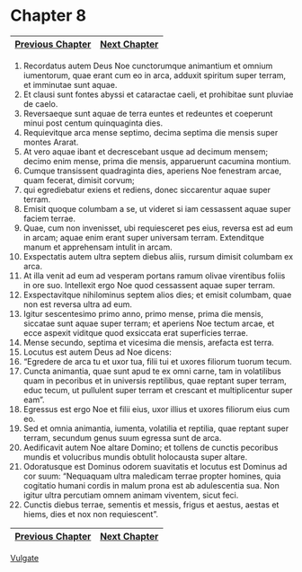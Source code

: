# Chapter 8
| [Previous Chapter](Chapter%2007.md)| [Next Chapter](Chapter%2009.md) |
| --- | --- |
1. Recordatus autem Deus Noe cunctorumque animantium et omnium iumentorum, quae erant cum eo in arca, adduxit spiritum super terram, et imminutae sunt aquae.  
2. Et clausi sunt fontes abyssi et cataractae caeli, et prohibitae sunt pluviae de caelo.  
3. Reversaeque sunt aquae de terra euntes et redeuntes et coeperunt minui post centum quinquaginta dies.  
4. Requievitque arca mense septimo, decima septima die mensis super montes Ararat.  
5. At vero aquae ibant et decrescebant usque ad decimum mensem; decimo enim mense, prima die mensis, apparuerunt cacumina montium.  
6. Cumque transissent quadraginta dies, aperiens Noe fenestram arcae, quam fecerat, dimisit corvum;  
7. qui egrediebatur exiens et rediens, donec siccarentur aquae super terram.  
8. Emisit quoque columbam a se, ut videret si iam cessassent aquae super faciem terrae.  
9. Quae, cum non invenisset, ubi requiesceret pes eius, reversa est ad eum in arcam; aquae enim erant super universam terram. Extenditque manum et apprehensam intulit in arcam.  
10. Exspectatis autem ultra septem diebus aliis, rursum dimisit columbam ex arca.  
11. At illa venit ad eum ad vesperam portans ramum olivae virentibus foliis in ore suo. Intellexit ergo Noe quod cessassent aquae super terram.  
12. Exspectavitque nihilominus septem alios dies; et emisit columbam, quae non est reversa ultra ad eum.  
13. Igitur sescentesimo primo anno, primo mense, prima die mensis, siccatae sunt aquae super terram; et aperiens Noe tectum arcae, et ecce aspexit viditque quod exsiccata erat superficies terrae.  
14. Mense secundo, septima et vicesima die mensis, arefacta est terra.  
15. Locutus est autem Deus ad Noe dicens:  
16. “Egredere de arca tu et uxor tua, filii tui et uxores filiorum tuorum tecum.  
17. Cuncta animantia, quae sunt apud te ex omni carne, tam in volatilibus quam in pecoribus et in universis reptilibus, quae reptant super terram, educ tecum, ut pullulent super terram et crescant et multiplicentur super eam”.  
18. Egressus est ergo Noe et filii eius, uxor illius et uxores filiorum eius cum eo.  
19. Sed et omnia animantia, iumenta, volatilia et reptilia, quae reptant super terram, secundum genus suum egressa sunt de arca.  
20. Aedificavit autem Noe altare Domino; et tollens de cunctis pecoribus mundis et volucribus mundis obtulit holocausta super altare.  
21. Odoratusque est Dominus odorem suavitatis et locutus est Dominus ad cor suum: “Nequaquam ultra maledicam terrae propter homines, quia cogitatio humani cordis in malum prona est ab adulescentia sua. Non igitur ultra percutiam omnem animam viventem, sicut feci.  
22. Cunctis diebus terrae, sementis et messis, frigus et aestus, aestas et hiems, dies et nox non requiescent”.

| [Previous Chapter](Chapter%2007.md)| [Next Chapter](Chapter%2009.md) |
| --- | --- |

[Vulgate](../Vulgateindex.md)